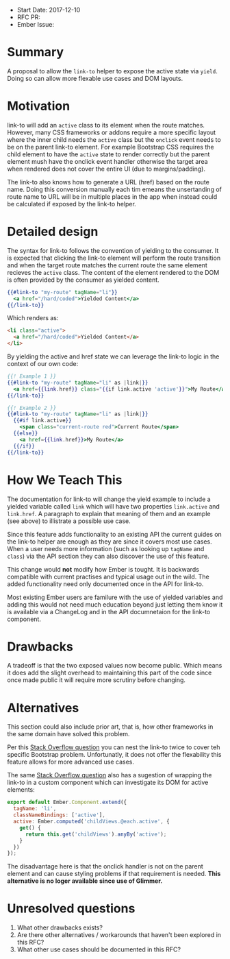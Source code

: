 - Start Date: 2017-12-10
- RFC PR: 
- Ember Issue: 

# Summary

A proposal to allow the `link-to` helper to expose the active state via
`yield`. Doing so can allow more flexable use cases and DOM layouts.

# Motivation

link-to will add an `active` class to its element when the route matches.
However, many CSS frameworks or addons require a more specific layout where the
inner child needs the `active` class but the `onclick` event needs to be on the
parent link-to element. For example Bootstrap CSS requires the child element to
have the `active` state to render correctly but the parent element mush have the
onclick event handler otherwise the target area when rendered does not cover the
entire UI (due to margins/padding).

The link-to also knows how to generate a URL (href) based on the route name.
Doing this conversion manually each tim emeans the unsertanding of route name to
URL will be in multiple places in the app when instead could be calculated if
exposed by the link-to helper.

# Detailed design

The syntax for link-to follows the convention of yielding to the consumer. It is
expected that clicking the link-to element will perform the route transition and
when the target route matches the current route the same element recieves the
`active` class. The content of the element rendered to the DOM is often provided
by the consumer as yielded content.

```hbs
{{#link-to "my-route" tagName="li"}}
  <a href="/hard/coded">Yielded Content</a>
{{/link-to}}
```

Which renders as:

```html
<li class="active">
  <a href="/hard/coded">Yielded Content</a>
</li>
```

By yielding the active and href state we can leverage the link-to logic in the
context of our own code:

```hbs
{{! Example 1 }}
{{#link-to "my-route" tagName="li" as |link|}}
  <a href={{link.href}} class="{{if link.active 'active'}}">My Route</a>
{{/link-to}}

{{! Example 2 }}
{{#link-to "my-route" tagName="li" as |link|}}
  {{#if link.active}}
    <span class="current-route red">Current Route</span>
  {{else}}
    <a href={{link.href}}>My Route</a>
  {{/if}}
{{/link-to}}
```

# How We Teach This

The documentation for link-to will change the yield example to include a yielded
variable called `link` which will have two properties `link.active` and
`link.href`. A paragraph to explain that meaning of them and an example (see
above) to illistrate a possible use case.

Since this feature adds functionality to an existing API the current guides on
the link-to helper are enough as they are since it covers most use cases. When a
user needs more information (such as looking up `tagName` and `class`) via the
API section they can also discover the use of this feature.

This change would **not** modify how Ember is tought. It is backwards
compatible with current practises and typical usage out in the wild. The added
functionality need only documented once in the API for link-to.

Most existing Ember users are familure with the use of yielded variables and
adding this would not need much education beyond just letting them know it is
available via a ChangeLog and in the API documnetaion for the link-to component.

# Drawbacks

A tradeoff is that the two exposed values now become public. Which means it does
add the slight overhead to maintaining this part of the code since once made
public it will require more scrutiny before changing.

# Alternatives

This section could also include prior art, that is, how other frameworks in the
same domain have solved this problem.

Per this [Stack Overflow question][1] you can nest the link-to twice to cover
teh specific Bootstrap problem. Unfortunatly, it does not offer the flexability
this feature allows for more advanced use cases.

The same [Stack Overflow question][1] also has a sugestion of wrapping the
link-to in a custom component which can investigate its DOM for active elements:

```js
export default Ember.Component.extend({
  tagName: 'li',
  classNameBindings: ['active'],
  active: Ember.computed('childViews.@each.active', {
    get() {
      return this.get('childViews').anyBy('active');
    }
  })
});
```

The disadvantage here is that the onclick handler is not on the parent element
and can cause styling problems if that requirement is needed. **This alternative
is no loger available since use of Glimmer.**

[1]: https://stackoverflow.com/questions/14328295/how-do-i-bind-to-the-active-class-of-a-link-using-the-new-ember-router

# Unresolved questions

1.  What other drawbacks exists?
2.  Are there other alternatives / workarounds that haven't been explored in
    this RFC?
3.  What other use cases should be documented in this RFC?
